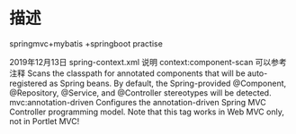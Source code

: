 # 描述
springmvc+mybatis +springboot practise


2019年12月13日
spring-context.xml 说明
    context:component-scan 可以参考注释
        Scans the classpath for annotated components that will be auto-registered as
        Spring beans. By default, the Spring-provided @Component, @Repository,
        @Service, and @Controller stereotypes will be detected.
    mvc:annotation-driven
        Configures the annotation-driven Spring MVC Controller programming model.
        Note that this tag works in Web MVC only, not in Portlet MVC!    